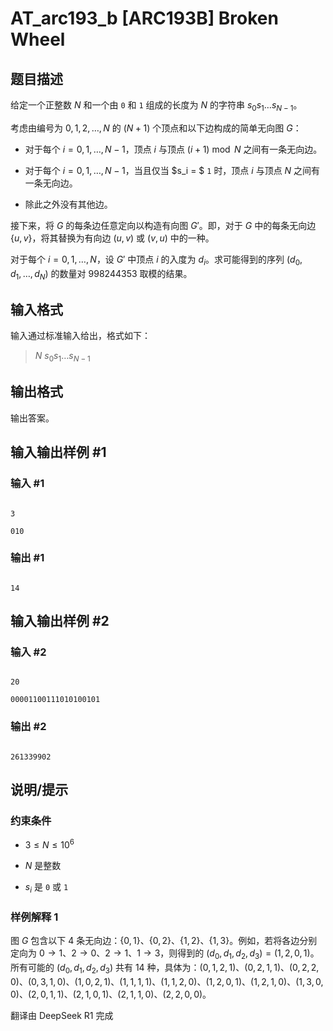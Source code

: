 # AT_arc193_b [ARC193B] Broken Wheel

## 题目描述

[problemUrl]: https://atcoder.jp/contests/arc193/tasks/arc193_b

给定一个正整数 $N$ 和一个由 `0` 和 `1` 组成的长度为 $N$ 的字符串 $s_0s_1\ldots s_{N-1}$。

考虑由编号为 $0, 1, 2, \ldots, N$ 的 $(N+1)$ 个顶点和以下边构成的简单无向图 $G$：

- 对于每个 $i = 0, 1, \ldots, N-1$，顶点 $i$ 与顶点 $(i+1) \bmod N$ 之间有一条无向边。
- 对于每个 $i = 0, 1, \ldots, N-1$，当且仅当 $s_i = $ `1` 时，顶点 $i$ 与顶点 $N$ 之间有一条无向边。
- 除此之外没有其他边。

接下来，将 $G$ 的每条边任意定向以构造有向图 $G'$。即，对于 $G$ 中的每条无向边 $\{u, v\}$，将其替换为有向边 $(u, v)$ 或 $(v, u)$ 中的一种。

对于每个 $i = 0, 1, \ldots, N$，设 $G'$ 中顶点 $i$ 的入度为 $d_i$。求可能得到的序列 $(d_0, d_1, \ldots, d_N)$ 的数量对 $998244353$ 取模的结果。

## 输入格式

输入通过标准输入给出，格式如下：

> $N$ $s_0s_1\ldots s_{N-1}$

## 输出格式

输出答案。

## 输入输出样例 #1

### 输入 #1

```
3
010
```

### 输出 #1

```
14
```

## 输入输出样例 #2

### 输入 #2

```
20
00001100111010100101
```

### 输出 #2

```
261339902
```

## 说明/提示

### 约束条件

- $3 \leq N \leq 10^6$
- $N$ 是整数
- $s_i$ 是 `0` 或 `1`

### 样例解释 1

图 $G$ 包含以下 4 条无向边：$\{0, 1\}$、$\{0, 2\}$、$\{1, 2\}$、$\{1, 3\}$。例如，若将各边分别定向为 $0 \to 1$、$2 \to 0$、$2 \to 1$、$1 \to 3$，则得到的 $(d_0, d_1, d_2, d_3) = (1, 2, 0, 1)$。所有可能的 $(d_0, d_1, d_2, d_3)$ 共有 14 种，具体为：$(0, 1, 2, 1)$、$(0, 2, 1, 1)$、$(0, 2, 2, 0)$、$(0, 3, 1, 0)$、$(1, 0, 2, 1)$、$(1, 1, 1, 1)$、$(1, 1, 2, 0)$、$(1, 2, 0, 1)$、$(1, 2, 1, 0)$、$(1, 3, 0, 0)$、$(2, 0, 1, 1)$、$(2, 1, 0, 1)$、$(2, 1, 1, 0)$、$(2, 2, 0, 0)$。

翻译由 DeepSeek R1 完成